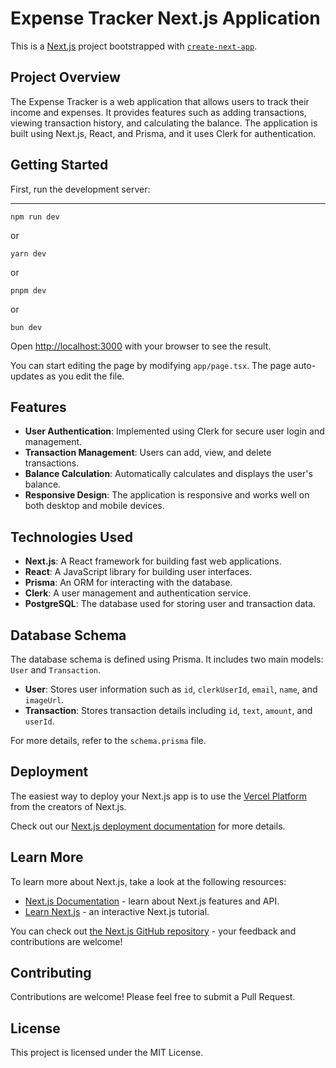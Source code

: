 # Expense Tracker Next.js Application

This is a [Next.js](https://nextjs.org) project bootstrapped with [`create-next-app`](https://nextjs.org/docs/app/api-reference/cli/create-next-app).

## Project Overview

The Expense Tracker is a web application that allows users to track their income and expenses. It provides features such as adding transactions, viewing transaction history, and calculating the balance. The application is built using Next.js, React, and Prisma, and it uses Clerk for authentication.

## Getting Started

First, run the development server:

---

```
npm run dev
```
or
```
yarn dev
```
or
```
pnpm dev
```
or
```
bun dev
```

Open [http://localhost:3000](http://localhost:3000) with your browser to see the result.

You can start editing the page by modifying `app/page.tsx`. The page auto-updates as you edit the file.

## Features

- **User Authentication**: Implemented using Clerk for secure user login and management.
- **Transaction Management**: Users can add, view, and delete transactions.
- **Balance Calculation**: Automatically calculates and displays the user's balance.
- **Responsive Design**: The application is responsive and works well on both desktop and mobile devices.

## Technologies Used

- **Next.js**: A React framework for building fast web applications.
- **React**: A JavaScript library for building user interfaces.
- **Prisma**: An ORM for interacting with the database.
- **Clerk**: A user management and authentication service.
- **PostgreSQL**: The database used for storing user and transaction data.

## Database Schema

The database schema is defined using Prisma. It includes two main models: `User` and `Transaction`.

- **User**: Stores user information such as `id`, `clerkUserId`, `email`, `name`, and `imageUrl`.
- **Transaction**: Stores transaction details including `id`, `text`, `amount`, and `userId`.

For more details, refer to the `schema.prisma` file.

## Deployment

The easiest way to deploy your Next.js app is to use the [Vercel Platform](https://vercel.com/new?utm_medium=default-template&filter=next.js&utm_source=create-next-app&utm_campaign=create-next-app-readme) from the creators of Next.js.

Check out our [Next.js deployment documentation](https://nextjs.org/docs/app/building-your-application/deploying) for more details.

## Learn More

To learn more about Next.js, take a look at the following resources:

- [Next.js Documentation](https://nextjs.org/docs) - learn about Next.js features and API.
- [Learn Next.js](https://nextjs.org/learn) - an interactive Next.js tutorial.

You can check out [the Next.js GitHub repository](https://github.com/vercel/next.js) - your feedback and contributions are welcome!

## Contributing

Contributions are welcome! Please feel free to submit a Pull Request.

## License

This project is licensed under the MIT License.